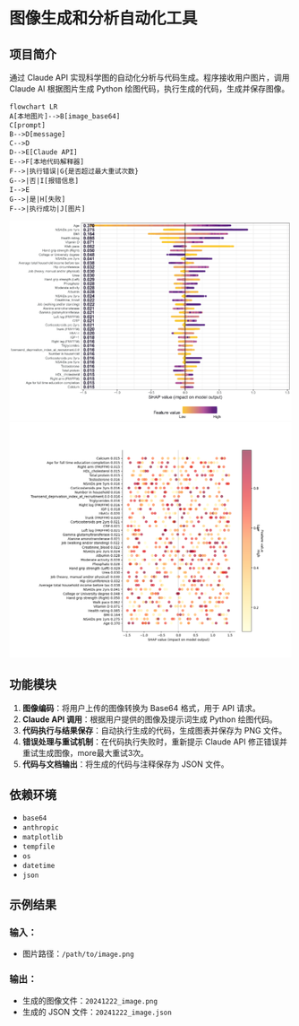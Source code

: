 # 图像生成和分析自动化工具

## 项目简介
通过 Claude API 实现科学图的自动化分析与代码生成。程序接收用户图片，调用 Claude AI 根据图片生成 Python 绘图代码，执行生成的代码，生成并保存图像。

```mermaid
flowchart LR
A[本地图片]-->B[image_base64]
C[prompt]
B-->D[message]
C-->D
D-->E[Claude API]
E-->F[本地代码解释器]
F-->|执行错误|G{是否超过最大重试次数}
G-->|否|I[报错信息]
I-->E
G-->|是|H[失败]
F-->|执行成功|J[图片]
```
![](./example_image.png)
![](./recreated_example_image.png)
## 功能模块
1. **图像编码**：将用户上传的图像转换为 Base64 格式，用于 API 请求。
2. **Claude API 调用**：根据用户提供的图像及提示词生成 Python 绘图代码。
3. **代码执行与结果保存**：自动执行生成的代码，生成图表并保存为 PNG 文件。
4. **错误处理与重试机制**：在代码执行失败时，重新提示 Claude API 修正错误并重试生成图像，more最大重试3次。
5. **代码与文档输出**：将生成的代码与注释保存为 JSON 文件。

## 依赖环境

- `base64`
- `anthropic`
- `matplotlib`
- `tempfile`
- `os`
- `datetime`
- `json`

## 示例结果

### 输入：
- 图片路径：`/path/to/image.png`

### 输出：
- 生成的图像文件：`20241222_image.png`
- 生成的 JSON 文件：`20241222_image.json`
